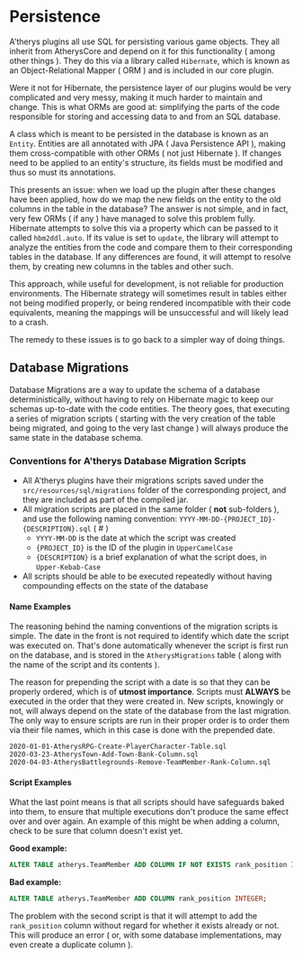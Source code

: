 # Persistence

A'therys plugins all use SQL for persisting various game objects. They all inherit from 
AtherysCore and depend on it for this functionality ( among other things ). They do this via a 
library called `Hibernate`, which is known as an Object-Relational Mapper ( ORM ) and is 
included in our core plugin.

Were it not for Hibernate, the persistence layer of our plugins would be very complicated and 
very messy, making it much harder to maintain and change. This is what ORMs are good at: 
simplifying the parts of the code responsible for storing and accessing data to and from an SQL 
database.

A class which is meant to be persisted in the database is known as an `Entity`. Entities are all 
annotated with JPA ( Java Persistence API ), making them cross-compatible with other ORMs ( not 
just Hibernate ). If changes need to be applied to an entity's structure, its fields must be 
modified and thus so must its annotations. 

This presents an issue: when we load up the plugin after these changes have been applied, how do 
we map the new fields on the entity to the old columns in the table in the database? The answer 
is not simple, and in fact, very few ORMs ( if any ) have managed to solve this problem fully. 
Hibernate attempts to solve this via a property which can be passed to it called `hbm2ddl.auto`.
If its value is set to `update`, the library will attempt to analyze the entities from the code 
and compare them to their corresponding tables in the database. If any differences are found, it 
will attempt to resolve them, by creating new columns in the tables and other such.

This approach, while useful for development, is not reliable for production environments. The 
Hibernate strategy will sometimes result in tables either not being modified properly, or being 
rendered incompatible with their code equivalents, meaning the mappings will be unsuccessful and 
will likely lead to a crash.

The remedy to these issues is to go back to a simpler way of doing things.

## Database Migrations

Database Migrations are a way to update the schema of a database deterministically, without 
having to rely on Hibernate magic to keep our schemas up-to-date with the code entities. The 
theory goes, that executing a series of migration scripts ( starting with the very creation of 
the table being migrated, and going to the very last change ) will always produce the same state 
in the database schema.

### Conventions for A'therys Database Migration Scripts

* All A'therys plugins have their migrations scripts saved under the `src/resources/sql/migrations` folder of the corresponding project, and they are included as part of the compiled jar.
* All migration scripts are placed in the same folder ( **not** sub-folders ), and use the following naming convention: `YYYY-MM-DD-{PROJECT_ID}-{DESCRIPTION}.sql` ( # )
    * `YYYY-MM-DD` is the date at which the script was created
    * `{PROJECT_ID}` is the ID of the plugin in `UpperCamelCase`
    * `{DESCRIPTION}` is a brief explanation of what the script does, in `Upper-Kebab-Case`
* All scripts should be able to be executed repeatedly without having compounding effects on the state of the database



#### Name Examples

The reasoning behind the naming conventions of the migration scripts is simple.
The date in the front is not required to identify which date the script was executed on.
That's done automatically whenever the script is first run on the database, and is stored in
the `AtherysMigrations` table ( along with the name of the script and its contents ).

The reason for prepending the script with a date is so that they can be properly ordered,
which is of **utmost importance**. Scripts must **ALWAYS** be executed in the order that they
were created in. New scripts, knowingly or not, will always depend on the state of the database
from the last migration. The only way to ensure scripts are run in their proper order is to
order them via their file names, which in this case is done with the prepended date.

```
2020-01-01-AtherysRPG-Create-PlayerCharacter-Table.sql
2020-03-23-AtherysTown-Add-Town-Bank-Column.sql
2020-04-03-AtherysBattlegrounds-Remove-TeamMember-Rank-Column.sql
```

#### Script Examples

What the last point means is that all scripts should have safeguards baked into them,
to ensure that multiple executions don't produce the same effect over and over again. An
example of this might be when adding a column, check to be sure that column doesn't exist yet.

**Good example:**
```sql
ALTER TABLE atherys.TeamMember ADD COLUMN IF NOT EXISTS rank_position INTEGER;
```

**Bad example:**
```sql
ALTER TABLE atherys.TeamMember ADD COLUMN rank_position INTEGER;
```

The problem with the second script is that it will attempt to add the `rank_position` column 
without regard for whether it exists already or not. This will produce an error ( or, with 
some database implementations, may even create a duplicate column ). 